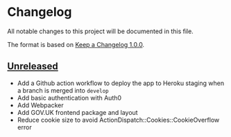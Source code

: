 # Changelog

All notable changes to this project will be documented in this file.

The format is based on [Keep a Changelog 1.0.0].

## [Unreleased]

- Add a Github action workflow to deploy the app to Heroku staging when a branch
  is merged into `develop`
- Add basic authentication with Auth0
- Add Webpacker
- Add GOV.UK frontend package and layout
- Reduce cookie size to avoid ActionDispatch::Cookies::CookieOverflow error

[unreleased]: TODO
[keep a changelog 1.0.0]: https://keepachangelog.com/en/1.0.0/
